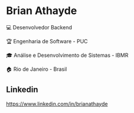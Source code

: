 # Brian Athayde

  
:computer: Desenvolvedor Backend

:trophy: Engenharia de Software - PUC

:mortar_board: Análise e Desenvolvimento de Sistemas - IBMR

:house: Rio de Janeiro - Brasil
## Linkedin
https://www.linkedin.com/in/brianathayde
